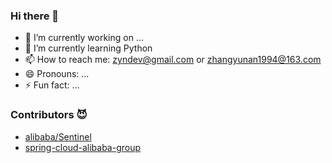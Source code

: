 ### Hi there 👋

- 🔭 I’m currently working on ...
- 🌱 I’m currently learning Python
- 📫 How to reach me: zyndev@gmail.com or zhangyunan1994@163.com
- 😄 Pronouns: ...
- ⚡ Fun fact: ...

### Contributors 😈

- [alibaba/Sentinel](https://github.com/alibaba/Sentinel)
- [spring-cloud-alibaba-group](https://github.com/spring-cloud-alibaba-group/spring-cloud-alibaba-group.github.io)
